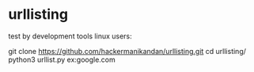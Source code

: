 # urllisting
test by development tools
linux users:

git clone https://github.com/hackermanikandan/urllisting.git
cd urllisting/
python3 urllist.py
ex:google.com

